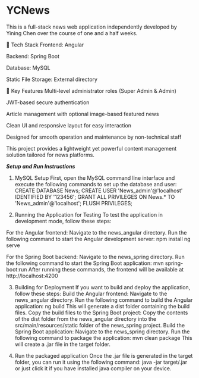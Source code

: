 # YCNews
This is a full-stack news web application independently developed by Yining Chen over the course of one and a half weeks.

🔧 Tech Stack
Frontend: Angular

Backend: Spring Boot

Database: MySQL

Static File Storage: External directory 

🌟 Key Features
Multi-level administrator roles (Super Admin & Admin)

JWT-based secure authentication

Article management with optional image-based featured news

Clean UI and responsive layout for easy interaction

Designed for smooth operation and maintenance by non-technical staff

This project provides a lightweight yet powerful content management solution tailored for news platforms.

***Setup and Run Instructions***
1. MySQL Setup
First, open the MySQL command line interface and execute the following commands to set up the database and user:
CREATE DATABASE News;
CREATE USER 'News_admin'@'localhost' IDENTIFIED BY '123456';
GRANT ALL PRIVILEGES ON News.* TO 'News_admin'@'localhost';
FLUSH PRIVILEGES;

2. Running the Application for Testing
To test the application in development mode, follow these steps:

For the Angular frontend:
Navigate to the news_angular directory.
Run the following command to start the Angular development server:
npm install
ng serve

For the Spring Boot backend:
Navigate to the news_spring directory.
Run the following command to start the Spring Boot application:
mvn spring-boot:run
After running these commands, the frontend will be available at http://localhost:4200

3. Building for Deployment
If you want to build and deploy the application, follow these steps:
Build the Angular frontend:
Navigate to the news_angular directory.
Run the following command to build the Angular application:
ng build
This will generate a dist folder containing the build files.
Copy the build files to the Spring Boot project:
Copy the contents of the dist folder from the news_angular directory into the src/main/resources/static folder of the news_spring project.
Build the Spring Boot application:
Navigate to the news_spring directory.
Run the following command to package the application:
mvn clean package
This will create a .jar file in the target folder.

4. Run the packaged application
Once the .jar file is generated in the target folder, you can run it using the following command:
java -jar target/<your-jar-file-name>.jar
or just click it if you have installed java compiler on your device.
